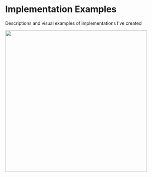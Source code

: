 # Implementation Examples
Descriptions and visual examples of implementations I've created

<img src="https://github.com/ericlw/Implementation-Examples/blob/master/images/ux-android-custom-ptr-tp.gif" height="450">

